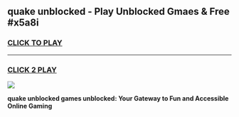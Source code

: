 
## quake unblocked - Play Unblocked Gmaes & Free #x5a8i
<h3>
<a href="https://news.freeplayer.one?title=quake_unblocked&ref=24F">CLICK TO PLAY</a></h3>
<hr>

<h3>
<a href="https://news.freeplayer.one?title=quake_unblocked&ref=24F">CLICK 2 PLAY</a>
  
</h3>

<a href="https://news.freeplayer.one?title=quake_unblocked&ref=24F/"><img src="https://clearcache.store/games.png"></a>


**quake unblocked games unblocked: Your Gateway to Fun and Accessible Online Gaming**
